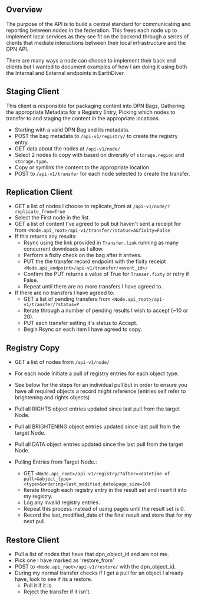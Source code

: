 ## Overview

The purpose of the API is to build a central standard for communicating and reporting between nodes in the federation.  This frees each node up to implement local services as they see fit on the backend through a series of clients that mediate interactions between their local infrastructure and the DPN API.

There are many ways a node can choose to implement their back end clients but I wanted to document examples of how I am doing it using both the Internal and External endpoints in EarthDiver.

## Staging Client

This client is responsible for packaging content into DPN Bags, Gathering the appropriate Metadata for a Registry Entry, Picking which nodes to transfer to and staging the content in the appropriate locations.

*  Starting with a valid DPN Bag and its metadata.
*  POST the bag metadata to `/api-v1/registry/` to create the registry entry.
*  GET data about the nodes at `/api-v1/node/`
*  Select 2 nodes to copy with based on diversity of `storage.region` and `storage.type`.
*  Copy or symlink the content to the appropriate location.
*  POST to `/api-v1/transfer` for each node selected to create the transfer.

## Replication Client

* GET a list of nodes I choose to replicate_from at `/api-v1/node/?replicate_from=True`
* Select the First node in the list.
* GET a list of content I've agreed to pull but haven't sent a receipt for from `<Node.api_root>/api-v1/transfer/?status=A&fixity=False`
* If this returns any results:
    * Rsync using the link provided in `Transfer.link` running as many concurrent downloads as I allow.
    * Perform a fixity check on the bag after it arrives.
    * PUT the the transfer record endpoint with the fixity receipt `<Node.api_endpoint>/api-v1/transfer/<event_id>/`
    * Confirm the PUT returns a value of True for `Transer.fixty` or retry if False.
    * Repeat until there are no more transfers I have agreed to.
* If there are no transfers I have agreed to:
    * GET a list of pending transfers from `<Node.api_root>/api-v1/transfer/?status=P`
    * Iterate through a number of pending results I wish to accept (~10 or 20).
    * PUT each transfer setting it's status to Accept.
    * Begin Rsync on each item I have agreed to copy.

## Registry Copy

* GET a list of nodes from `/api-v1/node/`
* For each node Initiate a pull of registry entries for each object type.
* See below for the steps for an individual pull but in order to ensure you have all required objects a record might reference (entries self refer to brightening and rights objects)
* Pull all RIGHTS object entries updated since last pull from the target Node.
* Pull all BRIGHTENING object entries updated since last pull from the target Node.
* Pull all DATA object entries updated since the last pull from the target Node.

* Pulling Entries from Target Node.:
    * GET `<Node.api_root>/api-v1/registry/?after=<datetime of pull>&object_type=<type>&ordering=last_modified_date&page_size=100`
    * Iterate through each registry entry in the result set and insert it into my registry.
    * Log any invalid registry entries.
    * Repeat this process instead of using pages until the result set is 0.
    * Record the last_modified_date of the final result and store that for my next pull.

## Restore Client

* Pull a list of nodes that have that dpn_object_id and are not me.
* Pick one I have marked as 'restore_from'
* POST to `<Node.api_root>/api-v1/restore/` with the dpn_object_id.
* During my normal transfer checks if I get a pull for an object I already have, look to see if its a restore.
   * Pull it if it is.
   * Reject the transfer if it isn't.